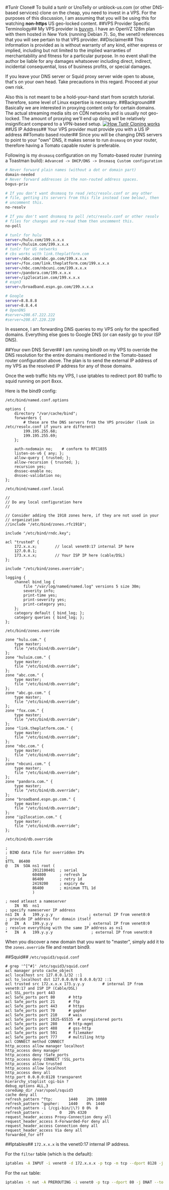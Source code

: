 #Tunlr Clone#
To build a tunlr or UnoTelly or unblock-us.com (or other DNS-based services) clone on the cheap, you need to invest in a VPS.
For the purposes of this discussion, I am assuming that you will be using this for watching **non-https** US geo-locked content.
##VPS Provider Specific Terminology##
My VPS provider is [buyvm](http://buyvm.net/). I have an OpenVZ 128m plan with them hosted in New York (running Debian 7). So, the venet0 references that
you will see pertain to that VPS provider.
##Disclaimer##
This information is provided as is without warranty of any kind, either express or implied, including but not limited to the implied warranties of merchantability and fitness for a particular purpose. In no event shall the author be liable for any damages whatsoever including direct, indirect, incidental consequential, loss of business profits, or special damages.

If you leave your DNS server or Squid proxy server wide open to abuse, that's on your own head. Take precautions in this regard. Proceed at your own risk.

Also this is not meant to be a hold-your-hand start from scratch tutorial. Therefore, some level of Linux expertise is necessary.
##Background##
Basically we are interested in proxying content only for certain domains. The actual streaming media sits on CDN
networks and is usually not geo-locked. The amount of proxying we'll end up doing will be relatively
insignificant compared to a VPN-based setup.
[![How Tunlr Cloning works](https://raw.github.com/corporate-gadfly/Tunlr-Clone/master/tunlr-clone.png)](https://raw.github.com/corporate-gadfly/Tunlr-Clone/master/tunlr-clone.png)
##US IP Address##
Your VPS provider must provide you with a US IP address
##Tomato based router##
Since you will be changing DNS servers to point to your "own" DNS, it makes sense to run `dnsmasq` on your router,
therefore having a Tomato capable router is preferable.

Following is my `dnsmasq` configuration on my Tomato-based router (running a Toastman build):
`Advanced -> DHCP/DNS -> Dnsmasq Custom configuration`
```bash
# Never forward plain names (without a dot or domain part)
domain-needed
# Never forward addresses in the non-routed address spaces.
bogus-priv

# If you don't want dnsmasq to read /etc/resolv.conf or any other
# file, getting its servers from this file instead (see below), then
# uncomment this.
no-resolv

# If you don't want dnsmasq to poll /etc/resolv.conf or other resolv
# files for changes and re-read them then uncomment this.
no-poll

# tunlr for hulu
server=/hulu.com/199.x.x.x
server=/huluim.com/199.x.x.x
# tunlr for US networks
# cbs works with link.theplatform.com
server=/abc.com/abc.go.com/199.x.x.x
server=/fox.com/link.theplatform.com/199.x.x.x
server=/nbc.com/nbcuni.com/199.x.x.x
server=/pandora.com/199.x.x.x
server=/ip2location.com/199.x.x.x
# espn3 
server=/broadband.espn.go.com/199.x.x.x

# Google
server=8.8.8.8
server=8.8.4.4
# OpenDNS
#server=208.67.222.222
#server=208.67.220.220
```
In essence, I am forwarding DNS queries to my VPS only for the specified domains. Everything else goes to Google DNS
(or can easily go to your ISP DNS).

##Your own DNS Server##
I am running bind9 on my VPS to override the DNS resolution for the entire domains mentioned in the Tomato-based router configuration above.
The plan is to send the external IP address of my VPS as the resolved IP address for any of those domains.

Once the web traffic hits my VPS, I use iptables to redirect port 80 traffic to squid running on port 8xxx.

Here is the bind9 config:

`/etc/bind/named.conf.options`
```nginx
options {
    directory "/var/cache/bind";
	forwarders {
        # these are the DNS servers from the VPS provider (look in /etc/resolv.conf if yours are different)
		199.195.255.68;
		199.195.255.69;
	};

	auth-nxdomain no;    # conform to RFC1035
	listen-on-v6 { any; };
	allow-query { trusted; };
	allow-recursion { trusted; };
	recursion yes;
	dnssec-enable no;
	dnssec-validation no;
};
```
`/etc/bind/named.conf.local`
```nginx
//
// Do any local configuration here
//

// Consider adding the 1918 zones here, if they are not used in your
// organization
//include "/etc/bind/zones.rfc1918";

include "/etc/bind/rndc.key";

acl "trusted" {
    172.x.x.x;        // local venet0:17 internal IP here
    127.0.0.1;
    173.x.x.x;        // Your ISP IP here (cable/DSL)
};

include "/etc/bind/zones.override";

logging {
    channel bind_log {
        file "/var/log/named/named.log" versions 5 size 30m;
        severity info;
        print-time yes;
        print-severity yes;
        print-category yes;
    };
    category default { bind_log; };
    category queries { bind_log; };
};
```
`/etc/bind/zones.override`
```nginx
zone "hulu.com." {
    type master;
    file "/etc/bind/db.override";
};
zone "huluim.com." {
    type master;
    file "/etc/bind/db.override";
};
zone "abc.com." {
    type master;
    file "/etc/bind/db.override";
};
zone "abc.go.com." {
    type master;
    file "/etc/bind/db.override";
};
zone "fox.com." {
    type master;
    file "/etc/bind/db.override";
};
zone "link.theplatform.com." {
    type master;
    file "/etc/bind/db.override";
};
zone "nbc.com." {
    type master;
    file "/etc/bind/db.override";
};
zone "nbcuni.com." {
    type master;
    file "/etc/bind/db.override";
};
zone "pandora.com." {
    type master;
    file "/etc/bind/db.override";
};
zone "broadband.espn.go.com." {
    type master;
    file "/etc/bind/db.override";
};
zone "ip2location.com." {
    type master;
    file "/etc/bind/db.override";
};
```
`/etc/bind/db.override`
```
;
; BIND data file for overridden IPs
;
$TTL  86400
@   IN  SOA ns1 root (
            2012100401  ; serial
            604800      ; refresh 1w
            86400       ; retry 1d
            2419200     ; expiry 4w
            86400       ; minimum TTL 1d
            )

; need atleast a nameserver
    IN  NS  ns1
; specify nameserver IP address
ns1 IN  A   199.y.y.y                ; external IP from venet0:0
; provide IP address for domain itself
@   IN  A   199.y.y.y                ; external IP from venet0:0
; resolve everything with the same IP address as ns1
*   IN  A   199.y.y.y                 ; external IP from venet0:0
```
When you discover a new domain that you want to "master", simply add it to the `zones.override` file and restart bind9.

##Squid##
`/etc/squid3/squid.conf`
```squid
# grep '^[^#]' /etc/squid3/squid.conf
acl manager proto cache_object
acl localhost src 127.0.0.1/32 ::1
acl to_localhost dst 127.0.0.0/8 0.0.0.0/32 ::1
acl trusted src 172.x.x.x 173.y.y.y        # internal IP from venet0:17 and ISP IP (Cable/DSL)
acl SSL_ports port 443
acl Safe_ports port 80  	# http
acl Safe_ports port 21		# ftp
acl Safe_ports port 443		# https
acl Safe_ports port 70		# gopher
acl Safe_ports port 210		# wais
acl Safe_ports port 1025-65535	# unregistered ports
acl Safe_ports port 280		# http-mgmt
acl Safe_ports port 488		# gss-http
acl Safe_ports port 591		# filemaker
acl Safe_ports port 777		# multiling http
acl CONNECT method CONNECT
http_access allow manager localhost
http_access deny manager
http_access deny !Safe_ports
http_access deny CONNECT !SSL_ports
http_access allow trusted
http_access allow localhost
http_access deny all
http_port 0.0.0.0:8128 transparent
hierarchy_stoplist cgi-bin ?
debug_options ALL,3
coredump_dir /var/spool/squid3
cache deny all
refresh_pattern ^ftp:    	1440	20%	10080
refresh_pattern ^gopher:	1440	0%	1440
refresh_pattern -i (/cgi-bin/|\?) 0	0%	0
refresh_pattern .		0	20%	4320
request_header_access Proxy-Connection deny all
request_header_access X-Forwarded-For deny all
request_header_access Connection deny all
request_header_access Via deny all
forwarded_for off
```
##Iptables##
`172.x.x.x` is the venet0:17 internal IP address. 

For the `filter` table (which is the default):
```bash
iptables -A INPUT -i venet0 -d 172.x.x.x -p tcp -m tcp --dport 8128 -j ACCEPT
```
For the `nat` table:
```bash
iptables -t nat -A PREROUTING -i venet0 -p tcp --dport 80 -j DNAT --to 172.x.x.x:8128
```
